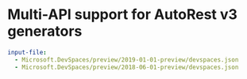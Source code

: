# Multi-API support for AutoRest v3 generators

``` yaml $(enable-multi-api)
input-file:
  - Microsoft.DevSpaces/preview/2019-01-01-preview/devspaces.json
  - Microsoft.DevSpaces/preview/2018-06-01-preview/devspaces.json
```
